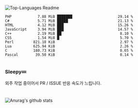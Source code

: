 #

![Top-Languages Readme](https://github.com/MogsFriend/MogsFriend/workflows/Top-Languages%20Readme/badge.svg)

<!--START_SECTION:top_language-->
```text
PHP            7.88 MiB ███████                     29.14 %
C#             5.71 MiB █████                       21.13 %
HTML           4.12 MiB ███                         15.26 %
JavaScript     3.94 MiB ███                         14.57 %
C++            2.19 MiB ██                           8.10 %
CSS            1.54 MiB █                            5.70 %
Perl         821.18 KiB                              2.97 %
Lua          625.94 KiB                              2.26 %
C            180.73 KiB                              0.65 %
Pascal        39.50 KiB                              0.14 %
```
<!--END_SECTION:top_language-->

#
### Sleepy💤
외주 작업 중이어서 PR / ISSUE 반응 속도가 느립니다.
#

![Anurag's github stats](https://github-readme-stats.vercel.app/api?username=MogsFriend&hide=prs,issues,contribs&count_private=true)
<!--
**MogsFriend/MogsFriend** is a ✨ _special_ ✨ repository because its `README.md` (this file) appears on your GitHub profile.

Here are some ideas to get you started:

- 🔭 I’m currently working on ...
- 🌱 I’m currently learning ...
- 👯 I’m looking to collaborate on ...
- 🤔 I’m looking for help with ...
- 💬 Ask me about ...
- 📫 How to reach me: ...
- 😄 Pronouns: ...
- ⚡ Fun fact: ...
-->
